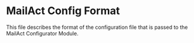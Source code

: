 MailAct Config Format
=====================

This file describes the format of the configuration file that is passed to the MailAct Configurator Module.

